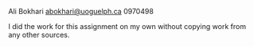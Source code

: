 Ali Bokhari
abokhari@uoguelph.ca
0970498

I did the work for this assignment on my own without copying work from any other sources.
